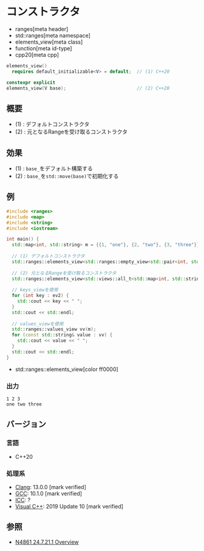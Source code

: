 # コンストラクタ
* ranges[meta header]
* std::ranges[meta namespace]
* elements_view[meta class]
* function[meta id-type]
* cpp20[meta cpp]

```cpp
elements_view()
  requires default_initializable<V> = default;  // (1) C++20

constexpr explicit
elements_view(V base);                          // (2) C++20
```

## 概要

- (1) : デフォルトコンストラクタ
- (2) : 元となるRangeを受け取るコンストラクタ

## 効果

- (1) : `base_`をデフォルト構築する
- (2) : `base_`を`std::move(base)`で初期化する

## 例
```cpp example
#include <ranges>
#include <map>
#include <string>
#include <iostream>

int main() {
  std::map<int, std::string> m = {{1, "one"}, {2, "two"}, {3, "three"}};
  
  // (1) デフォルトコンストラクタ
  std::ranges::elements_view<std::ranges::empty_view<std::pair<int, std::string>>, 0> ev1;
  
  // (2) 元となるRangeを受け取るコンストラクタ
  std::ranges::elements_view<std::views::all_t<std::map<int, std::string>&>, 0> ev2(m);
  
  // keys_viewを使用
  for (int key : ev2) {
    std::cout << key << " ";
  }
  std::cout << std::endl;
  
  // values_viewを使用
  std::ranges::values_view vv(m);
  for (const std::string& value : vv) {
    std::cout << value << " ";
  }
  std::cout << std::endl;
}
```
* std::ranges::elements_view[color ff0000]

### 出力
```
1 2 3 
one two three 
```

## バージョン
### 言語
- C++20

### 処理系
- [Clang](/implementation.md#clang): 13.0.0 [mark verified]
- [GCC](/implementation.md#gcc): 10.1.0 [mark verified]
- [ICC](/implementation.md#icc): ?
- [Visual C++](/implementation.md#visual_cpp): 2019 Update 10 [mark verified]

## 参照
- [N4861 24.7.21.1 Overview](https://timsong-cpp.github.io/cppwp/n4861/range.elements.view)
